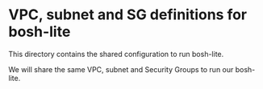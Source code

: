 VPC, subnet and SG definitions for bosh-lite
=============================================

This directory contains the shared configuration to run bosh-lite.

We will share the same VPC, subnet and Security Groups to run our bosh-lite.
